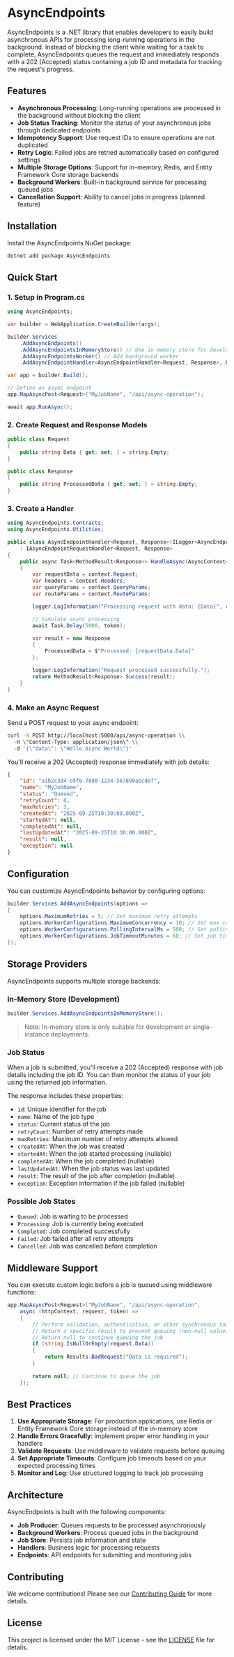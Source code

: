 # AsyncEndpoints

AsyncEndpoints is a .NET library that enables developers to easily build asynchronous APIs for processing long-running operations in the background. Instead of blocking the client while waiting for a task to complete, AsyncEndpoints queues the request and immediately responds with a 202 (Accepted) status containing a job ID and metadata for tracking the request's progress.

## Features

- **Asynchronous Processing**: Long-running operations are processed in the background without blocking the client
- **Job Status Tracking**: Monitor the status of your asynchronous jobs through dedicated endpoints
- **Idempotency Support**: Use request IDs to ensure operations are not duplicated
- **Retry Logic**: Failed jobs are retried automatically based on configured settings
- **Multiple Storage Options**: Support for in-memory, Redis, and Entity Framework Core storage backends
- **Background Workers**: Built-in background service for processing queued jobs
- **Cancellation Support**: Ability to cancel jobs in progress (planned feature)

## Installation

Install the AsyncEndpoints NuGet package:

```bash
dotnet add package AsyncEndpoints
```

## Quick Start

### 1. Setup in Program.cs

```csharp
using AsyncEndpoints;

var builder = WebApplication.CreateBuilder(args);

builder.Services
    .AddAsyncEndpoints()
    .AddAsyncEndpointsInMemoryStore() // Use in-memory store for development
    .AddAsyncEndpointsWorker() // Add background worker
    .AddAsyncEndpointHandler<AsyncEndpointHandler<Request, Response>, Request, Response>("MyJobName"); // Register handlers

var app = builder.Build();

// Define an async endpoint
app.MapAsyncPost<Request>("MyJobName", "/api/async-operation");

await app.RunAsync();
```

### 2. Create Request and Response Models

```csharp
public class Request
{
    public string Data { get; set; } = string.Empty;
}

public class Response
{
    public string ProcessedData { get; set; } = string.Empty;
}
```

### 3. Create a Handler

```csharp
using AsyncEndpoints.Contracts;
using AsyncEndpoints.Utilities;

public class AsyncEndpointHandler<Request, Response>(ILogger<AsyncEndpointHandler<Request, Response>> logger) 
    : IAsyncEndpointRequestHandler<Request, Response>
{
    public async Task<MethodResult<Response>> HandleAsync(AsyncContext<Request> context, CancellationToken token)
    {
        var requestData = context.Request;
        var headers = context.Headers;
        var queryParams = context.QueryParams;
        var routeParams = context.RouteParams;

        logger.LogInformation("Processing request with data: {Data}", requestData.Data);

        // Simulate async processing
        await Task.Delay(5000, token);

        var result = new Response 
        { 
            ProcessedData = $"Processed: {requestData.Data}" 
        };

        logger.LogInformation("Request processed successfully.");
        return MethodResult<Response>.Success(result);
    }
}
```

### 4. Make an Async Request

Send a POST request to your async endpoint:

```bash
curl -X POST http://localhost:5000/api/async-operation \\
  -H \"Content-Type: application/json\" \\
  -d '{\"data\": \"Hello Async World\"}'
```

You'll receive a 202 (Accepted) response immediately with job details:

```json
{
    "id": "a1b2c3d4-e5f6-7890-1234-567890abcdef",
    "name": "MyJobName",
    "status": "Queued",
    "retryCount": 0,
    "maxRetries": 3,
    "createdAt": "2025-09-25T10:30:00.000Z",
    "startedAt": null,
    "completedAt": null,
    "lastUpdatedAt": "2025-09-25T10:30:00.000Z",
    "result": null,
    "exception": null
}
```

## Configuration

You can customize AsyncEndpoints behavior by configuring options:

```csharp
builder.Services.AddAsyncEndpoints(options =>
{
    options.MaximumRetries = 5; // Set maximum retry attempts
    options.WorkerConfigurations.MaximumConcurrency = 10; // Set max concurrent jobs
    options.WorkerConfigurations.PollingIntervalMs = 500; // Set polling interval
    options.WorkerConfigurations.JobTimeoutMinutes = 60; // Set job timeout
});
```

## Storage Providers

AsyncEndpoints supports multiple storage backends:

### In-Memory Store (Development)

```csharp
builder.Services.AddAsyncEndpointsInMemoryStore();
```

> Note: In-memory store is only suitable for development or single-instance deployments.

### Job Status

When a job is submitted, you'll receive a 202 (Accepted) response with job details including the job ID. You can then monitor the status of your job using the returned job information.

The response includes these properties:

- `id`: Unique identifier for the job
- `name`: Name of the job type
- `status`: Current status of the job
- `retryCount`: Number of retry attempts made
- `maxRetries`: Maximum number of retry attempts allowed
- `createdAt`: When the job was created
- `startedAt`: When the job started processing (nullable)
- `completedAt`: When the job completed (nullable)
- `lastUpdatedAt`: When the job status was last updated
- `result`: The result of the job after completion (nullable)
- `exception`: Exception information if the job failed (nullable)

### Possible Job States

- `Queued`: Job is waiting to be processed
- `Processing`: Job is currently being executed
- `Completed`: Job completed successfully
- `Failed`: Job failed after all retry attempts
- `Cancelled`: Job was cancelled before completion

## Middleware Support

You can execute custom logic before a job is queued using middleware functions:

```csharp
app.MapAsyncPost<Request>("MyJobName", "/api/async-operation", 
    async (httpContext, request, token) => 
    {
        // Perform validation, authentication, or other synchronous tasks
        // Return a specific result to prevent queuing (non-null value)
        // Return null to continue queuing the job
        if (string.IsNullOrEmpty(request.Data))
        {
            return Results.BadRequest("Data is required");
        }
        
        return null; // Continue to queue the job
    });
```

## Best Practices

1. **Use Appropriate Storage**: For production applications, use Redis or Entity Framework Core storage instead of the in-memory store
2. **Handle Errors Gracefully**: Implement proper error handling in your handlers
3. **Validate Requests**: Use middleware to validate requests before queuing
4. **Set Appropriate Timeouts**: Configure job timeouts based on your expected processing times
5. **Monitor and Log**: Use structured logging to track job processing

## Architecture

AsyncEndpoints is built with the following components:

- **Job Producer**: Queues requests to be processed asynchronously
- **Background Workers**: Process queued jobs in the background
- **Job Store**: Persists job information and state
- **Handlers**: Business logic for processing requests
- **Endpoints**: API endpoints for submitting and monitoring jobs

## Contributing

We welcome contributions! Please see our [Contributing Guide](CONTRIBUTING.md) for more details.

## License

This project is licensed under the MIT License - see the [LICENSE](LICENSE) file for details.